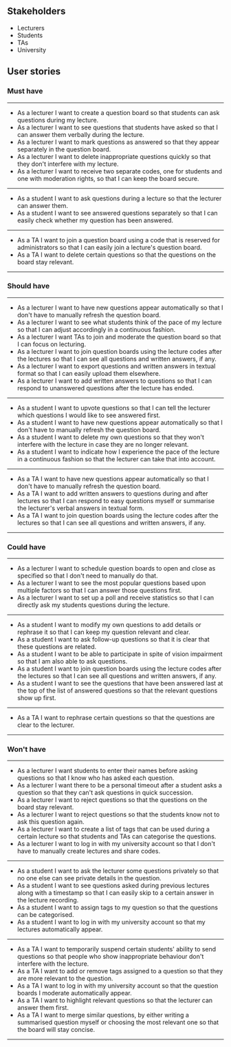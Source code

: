 ## Stakeholders
- Lecturers 
- Students
- TAs
- University

 ## User stories
 ### Must have
 ---
- As a lecturer I want to create a  question board so that students can ask questions during my lecture.
- As a lecturer I want to see questions that students have asked so that I can answer them verbally during the lecture.
- As a lecturer I want to mark questions as answered so that they appear separately in the question board.
- As a lecturer I want to delete inappropriate questions quickly so that they don't interfere with my lecture.
- As a lecturer I want to receive two separate codes, one for students and one with moderation rights, so that I can keep the board secure.
---
- As a student I want to ask questions during a lecture so that the lecturer can answer them.
- As a student I want to see answered questions separately so that I can easily check whether my question has been answered.
---
- As a TA I want to join a question board using a code that is reserved for administrators so that I can easily join a lecture's question board.
- As a TA I want to delete certain questions so that the questions on the board stay relevant.
---
### Should have
---
- As a lecturer I want to have new questions appear automatically so that I don't have to manually refresh the question board.
- As a lecturer I want to see what students think of the pace of my lecture so that I can adjust accordingly in a continuous fashion.
- As a lecturer I want TAs to join and moderate the question board so that I can focus on lecturing.
- As a lecturer I want to join question boards using the lecture codes after the lectures so that I can see all questions and written answers, if any.
- As a lecturer I want to export questions and written answers in textual format so that I can easily upload them elsewhere.
- As a lecturer I want to add written answers to questions so that I can respond to unanswered questions after the lecture has ended.
---
- As a student I want to upvote questions so that I can tell the lecturer which questions I would like to see answered first.
- As a student I want to have new questions appear automatically so that I don't have to manually refresh the question board.
- As a student I want to delete my own questions so that they won't interfere with the lecture in case they are no longer relevant.
- As a student I want to indicate how I experience the pace of the lecture in a continuous fashion so that the lecturer can take that into account.
---
- As a TA I want to have new questions appear automatically so that I don't have to manually refresh the question board.
- As a TA I want to add written answers to questions during and after lectures so that I can respond to easy questions myself or summarise the lecturer's verbal answers in textual form.
- As a TA I want to join question boards using the lecture codes after the lectures so that I can see all questions and written answers, if any.
---
### Could have
---
- As a lecturer I want to schedule question boards to open and close as specified so that I don't need to manually do that.
- As a lecturer I want to see the most popular questions based upon multiple factors so that I can answer those questions first.
- As a lecturer I want to set up a poll and receive statistics so that I can directly ask my students questions during the lecture.
---
- As a student I want to modify my own questions to add details or rephrase it so that I can keep my question relevant and clear.
- As a student I want to ask follow-up questions so that it is clear that these questions are related.
- As a student I want to be able to participate in spite of vision impairment so that I am also able to ask questions.
- As a student I want to join question boards using the lecture codes after the lectures so that I can see all questions and written answers, if any.
- As a student I want to see the questions that have been answered last at the top of the list of answered questions so that the relevant questions show up first.
---
- As a TA I want to rephrase certain questions so that the questions are clear to the lecturer.
---
### Won't have
---
- As a lecturer I want students to enter their names before asking questions so that I know who has asked each question.
- As a lecturer I want there to be a personal timeout after a student asks a question so that they can't ask questions in quick succession.
- As a lecturer I want to reject questions so that the questions on the board stay relevant.
- As a lecturer I want to reject questions so that the students know not to ask this question again.
- As a lecturer I want to create a list of tags that can be used during a certain lecture so that students and TAs can categorise the questions.
- As a lecturer I want to log in with my university account so that I don't have to manually create lectures and share codes.
---
- As a student I want to ask the lecturer some questions privately so that no one else can see private details in the question.
- As a student I want to see questions asked during previous lectures along with a timestamp so that I can easily skip to a certain answer in the lecture recording.
- As a student I want to assign tags to my question so that the questions can be categorised.
- As a student I want to log in with my university account so that my lectures automatically appear.
---
- As a TA I want to temporarily suspend certain students' ability to send questions so that people who show inappropriate behaviour don't interfere with the lecture.
- As a TA I want to add or remove tags assigned to a question so that they are more relevant to the question.
- As a TA I want to log in with my university account so that the question boards I moderate automatically appear.
- As a TA I want to highlight relevant questions so that the lecturer can answer them first.
- As a TA I want to merge similar questions, by either writing a summarised question myself or choosing the most relevant one so that the board will stay concise.
---
